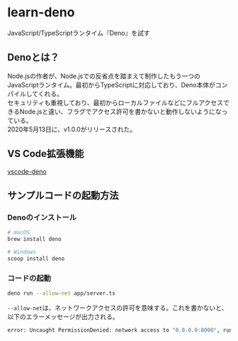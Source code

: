 # learn-deno
JavaScript/TypeScriptランタイム『Deno』を試す

## Denoとは？
Node.jsの作者が、Node.jsでの反省点を踏まえて制作したもう一つのJavaScriptランタイム。最初からTypeScriptに対応しており、Deno本体がコンパイルしてくれる。  
セキュリティも重視しており、最初からローカルファイルなどにフルアクセスできるNode.jsと違い、フラグでアクセス許可を書かないと動作しないようになっている。  
2020年5月13日に、v1.0.0がリリースされた。

## VS Code拡張機能
[vscode-deno](https://marketplace.visualstudio.com/items?itemName=justjavac.vscode-deno)

## サンプルコードの起動方法
### Denoのインストール
``` bash
# macOS
brew install deno

# Windows
scoop install deno
```

### コードの起動
``` bash
deno run --allow-net app/server.ts
```
`--allow-net`は、ネットワークアクセスの許可を意味する。これを書かないと、以下のエラーメッセージが出力される。
``` bash
error: Uncaught PermissionDenied: network access to "0.0.0.0:8000", run again with the --allow-net flag
```